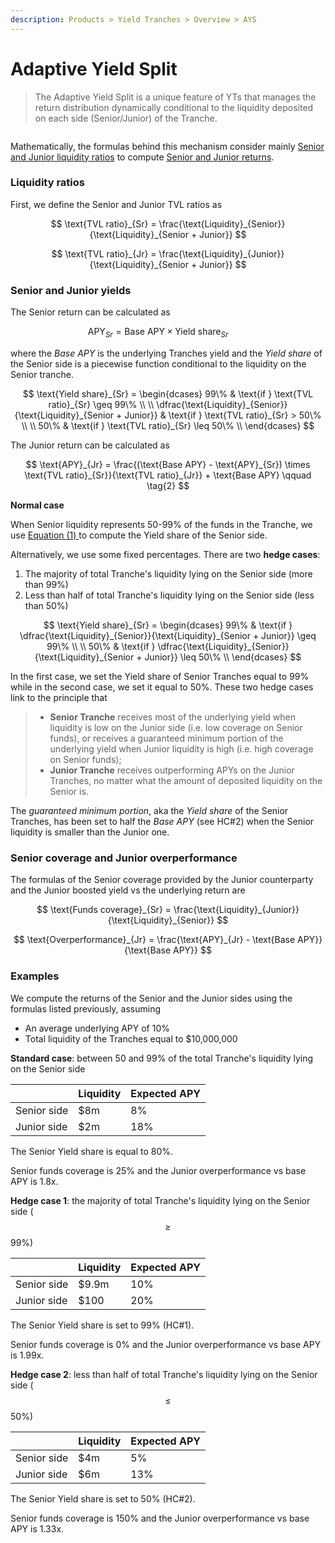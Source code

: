 ```yaml
---
description: Products > Yield Tranches > Overview > AYS
---
```


# Adaptive Yield Split

> The Adaptive Yield Split is a unique feature of YTs that manages the return distribution dynamically conditional to the liquidity deposited on each side (Senior/Junior) of the Tranche.

<figure><img src="../../.gitbook/assets/1001b_01.GIF" alt=""><figcaption></figcaption></figure>

Mathematically, the formulas behind this mechanism consider mainly [Senior and Junior liquidity ratios](adaptive-yield-split.md#liquidity-ratios) to compute [Senior and Junior returns](adaptive-yield-split.md#senior-and-junior-yields).

### Liquidity ratios

First, we define the Senior and Junior TVL ratios as

$$
\text{TVL ratio}_{Sr} = \frac{\text{Liquidity}_{Senior}}{\text{Liquidity}_{Senior + Junior}}
$$

$$
\text{TVL ratio}_{Jr} = \frac{\text{Liquidity}_{Junior}}{\text{Liquidity}_{Senior + Junior}}
$$

### Senior and Junior yields

The Senior return can be calculated as

$$
\text{APY}_{Sr} = \text{Base APY} \times \text{Yield share}_{Sr} \qquad \tag{1}
$$

where the _Base APY_ is the underlying Tranches yield and the _Yield share_ of the Senior side is a piecewise function conditional to the liquidity on the Senior tranche.&#x20;

$$
\text{Yield share}_{Sr} = 
    \begin{dcases}
        99\% & \text{if } \text{TVL ratio}_{Sr} \geq 99\%  \\
        \\
         \dfrac{\text{Liquidity}_{Senior}}{\text{Liquidity}_{Senior + Junior}} & \text{if } \text{TVL ratio}_{Sr} > 50\%  \\
        \\
        50\% & \text{if } \text{TVL ratio}_{Sr} \leq 50\%  \\
    \end{dcases}
$$

The Junior return can be calculated as

$$
\text{APY}_{Jr} = \frac{(\text{Base APY} - \text{APY}_{Sr}) \times \text{TVL ratio}_{Sr}}{\text{TVL ratio}_{Jr}} + \text{Base APY} \qquad \tag{2}
$$

**Normal case**

When Senior liquidity represents 50-99% of the funds in the Tranche, we use [Equation (1) ](adaptive-yield-split.md#senior-and-junior-yields)to compute the Yield share of the Senior side.

Alternatively, we use some fixed percentages. There are two **hedge cases**:

1. The majority of total Tranche's liquidity lying on the Senior side (more than 99%)
2. Less than half of total Tranche's liquidity lying on the Senior side (less than 50%)

$$
\text{Yield share}_{Sr} = 
    \begin{dcases}
        99\% & \text{if } \dfrac{\text{Liquidity}_{Senior}}{\text{Liquidity}_{Senior + Junior}} \geq 99\%  \\
        \\
        50\% & \text{if } \dfrac{\text{Liquidity}_{Senior}}{\text{Liquidity}_{Senior + Junior}} \leq 50\%  \\
    \end{dcases}
$$

In the first case, we set the Yield share of Senior Tranches equal to 99% while in the second case, we set it equal to 50%. These two hedge cases link to the principle that

> * **Senior Tranche** receives most of the underlying yield when liquidity is low on the Junior side (i.e. low coverage on Senior funds), or receives a guaranteed minimum portion of the underlying yield when Junior liquidity is high (i.e. high coverage on Senior funds);
> * **Junior Tranche** receives outperforming APYs on the Junior Tranches, no matter what the amount of deposited liquidity on the Senior is.

The _guaranteed minimum portion_, aka the _Yield share_ of the Senior Tranches, has been set to half the _Base APY_ (see HC#2) when the Senior liquidity is smaller than the Junior one.

### Senior coverage and Junior overperformance

The formulas of the Senior coverage provided by the Junior counterparty and the Junior boosted yield vs the underlying return are

$$
\text{Funds coverage}_{Sr} = \frac{\text{Liquidity}_{Junior}}{\text{Liquidity}_{Senior}}
$$

$$
\text{Overperformance}_{Jr} = \frac{\text{APY}_{Jr} - \text{Base APY}}{\text{Base APY}}
$$

### Examples

We compute the returns of the Senior and the Junior sides using the formulas listed previously, assuming

* An average underlying APY of 10%
* Total liquidity of the Tranches equal to $10,000,000

**Standard case**: between 50 and 99% of the total Tranche's liquidity lying on the Senior side

|             | Liquidity | Expected APY |
| ----------- | --------- | ------------ |
| Senior side | $8m       |  8%          |
| Junior side | $2m       | 18%          |

The Senior Yield share is equal to 80%.&#x20;

Senior funds coverage is 25% and the Junior overperformance vs base APY is 1.8x.

**Hedge case 1**: the majority of total Tranche's liquidity lying on the Senior side ($$\geq$$99%)

|             | Liquidity | Expected APY |
| ----------- | --------- | ------------ |
| Senior side | $9.9m     | 10%          |
| Junior side | $100      | 20%          |

The Senior Yield share is set to 99% (HC#1).&#x20;

Senior funds coverage is 0% and the Junior overperformance vs base APY is 1.99x.

**Hedge case 2**: less than half of total Tranche's liquidity lying on the Senior side ($$\leq$$50%)

|             | Liquidity | Expected APY |
| ----------- | --------- | ------------ |
| Senior side | $4m       |  5%          |
| Junior side | $6m       | 13%          |

The Senior Yield share is set to 50% (HC#2).&#x20;

Senior funds coverage is 150% and the Junior overperformance vs base APY is 1.33x.
